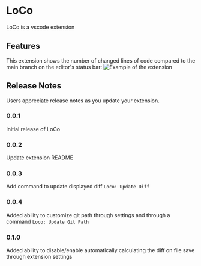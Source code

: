 # LoCo

LoCo is a vscode extension

## Features

This extension shows the number of changed lines of code compared to the main branch on the editor's status bar: ![Example of the extension](https://cdn.elbarae.me/loco-screenshot.png 'Example of the extension')

## Release Notes

Users appreciate release notes as you update your extension.

### 0.0.1

Initial release of LoCo

### 0.0.2

Update extension README

### 0.0.3

Add command to update displayed diff `Loco: Update Diff`

### 0.0.4

Added ability to customize git path through settings and through a command `Loco: Update Git Path`

### 0.1.0

Added ability to disable/enable automatically calculating the diff on file save through extension settings
